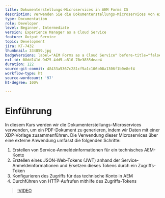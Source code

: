 ```yaml
---
title: Dokumenterstellungs-Microservices in AEM Forms CS
description: Verwenden Sie die Dokumenterstellungs-Microservices von einer externen Anwendung.
type: Documentation
role: Developer
level: Beginner, Intermediate
version: Experience Manager as a Cloud Service
feature: Output Service
topic: Development
jira: KT-7432
thumbnail: 334859.jpg
badgeVersions: label="AEM Forms as a Cloud Service" before-title="false"
exl-id: 08dd141d-9d25-4dd5-a810-70e3835deae4
duration: 122
source-git-commit: 48433a5367c281cf5a1c106b08a1306f1b0e8ef4
workflow-type: ht
source-wordcount: '97'
ht-degree: 100%

---
```


# Einführung

In diesem Kurs werden wir die Dokumenterstellungs-Microservices verwenden, um ein PDF-Dokument zu generieren, indem wir Daten mit einer XDP-Vorlage zusammenführen. Die Verwendung dieser Microservices über eine externe Anwendung umfasst die folgenden Schritte:

1. Erstellen von Service-Anmeldeinformationen für ein technisches AEM-Konto
1. Erstellen eines JSON-Web-Tokens (JWT) anhand der Service-Anmeldeinformationen und Ersetzen dieses Tokens durch ein Zugriffs-Token
1. Konfigurieren des Zugriffs für das technische Konto in AEM
1. Durchführen von HTTP-Aufrufen mithilfe des Zugriffs-Tokens

>[!VIDEO](https://video.tv.adobe.com/v/334859?quality=12&learn=on)
